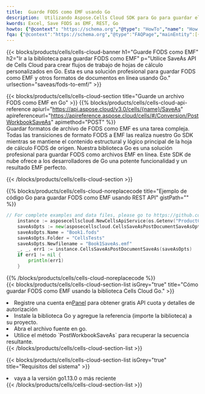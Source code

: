 ```yaml
---
title:  Guarde FODS como EMF usando Go
description:  Utilizando Aspose.Cells Cloud SDK para Go para guardar el archivo en formato FODS como archivo en formato EMF.
kwords: Excel, Save FODS as EMF, REST, Go
howto: {"@context": "https://schema.org","@type": "HowTo","name": "How to save FODS as EMF using the Cells Cloud Go library.","description": "How to save FODS as EMF using the Cells Cloud Go library.","image": {"@type": "ImageObject"},"url": "/go/saveas/fods-to-emf/","step": [{ "@type": "HowToStep","name": "How to save FODS as EMF using the Cells Cloud Go library. step 1", "image": {"@type": "ImageObject",},"url": "/go/saveas/fods-to-emf/","text": "Register an account at <a href='https://dashboard.aspose.cloud/'>Dashboard</a> to get free API quota & authorization details",},{ "@type": "HowToStep","name": "How to save FODS as EMF using the Cells Cloud Go library. step 1", "image": {"@type": "ImageObject",},"url": "/go/saveas/fods-to-emf/","text": "Install Go library and add the reference (import the library) to your project.",},{ "@type": "HowToStep","name": "How to save FODS as EMF using the Cells Cloud Go library. step 1", "image": {"@type": "ImageObject",},"url": "/go/saveas/fods-to-emf/","text": "Open the source file in go.",},{ "@type": "HowToStep","name": "How to save FODS as EMF using the Cells Cloud Go library. step 1", "image": {"@type": "ImageObject",},"url": "/go/saveas/fods-to-emf/","text": "Use the `PostWorkbookSaveAs` method to retrieve the resulting stream.",}, ],"supply": {"@type": "HowToSupply","name": "document"},"tool": [{"@type": "HowToTool","name": "Goland, Visual Studio Code, Eclipse"},{"@type": "HowToTool","name": "Aspose Cells"}],"totalTime": "PT6M"}
fqa: {"@context":"https://schema.org","@type":"FAQPage","mainEntity":[{"@type":"Question","name":"Why save file as other formats file in C# using REST API?","acceptedAnswer":{"@type":"Answer","text":"Documents are encoded in many ways, and some files may be incompatible with the software you use. To open and read such files, just save them as appropriate file formats.<br/><ol><li>Install .NET SDK and add the reference (import the library) to your project.</li><li>Open the source file in C# using REST API.</li><li>Call the PostWorkbookSaveAsRequest() method, passing an output filename with required extension.</li><li>Get the result of save as a separate file.</li></ol>"}},{"@type":"Question","name":"What file formats can I save as with your C# library?","acceptedAnswer":{"@type":"Answer","text":"We support a variety of file formats for conversion using .NET library, including XLSX, Excel, xls , PDF, CSV, HTML, Markdown, XML, PNG, JPG, TIFF, Json, TXT and many more."}},{"@type":"Question","name":"What is the maximum allowed file size for conversion using this .NET library?","acceptedAnswer":{"@type":"Answer","text":"There are no file size limits for format conversions using .NET library."}}]}
---
```

{{< blocks/products/cells/cells-cloud-banner h1="Guarde FODS como EMF" h2="Ir a la biblioteca para guardar FODS como EMF" p="Utilice SaveAs API de Cells Cloud para crear flujos de trabajo de hojas de cálculo personalizados en Go. Esta es una solución profesional para guardar FODS como EMF y otros formatos de documentos en línea usando Go." urlsection="saveas/fods-to-emf/" >}}

{{< blocks/products/cells/cells-cloud-section title="Guarde un archivo FODS como EMF en Go" >}}
{{% blocks/products/cells/cells-cloud-api-reference apiurl="https://api.aspose.cloud/v3.0/cells/{name}/SaveAs" apireferenceurl="https://apireference.aspose.cloud/cells/#/Conversion/PostWorkbookSaveAs" apimethod="POST" %}}
<br/>
Guardar formatos de archivo de FODS como EMF es una tarea compleja. Todas las transiciones de formato FODS a EMF las realiza nuestro Go SDK mientras se mantiene el contenido estructural y lógico principal de la hoja de cálculo FODS de origen. Nuestra biblioteca Go es una solución profesional para guardar FODS como archivos EMF en línea. Este SDK de nube ofrece a los desarrolladores de Go una potente funcionalidad y un resultado EMF perfecto.

{{< /blocks/products/cells/cells-cloud-section >}}

{{% blocks/products/cells/cells-cloud-noreplacecode title="Ejemplo de código Go para guardar FODS como EMF usando REST API" gistPath="" %}}
  
```go
// For complete examples and data files, please go to https://github.com/aspose-cells-cloud/aspose-cells-cloud-go/
    instance := asposecellscloud.NewCellsApiService(os.Getenv("ProductClientId"), os.Getenv("ProductClientSecret"))
    saveAsOpts := new(asposecellscloud.CellsSaveAsPostDocumentSaveAsOpts)
    saveAsOpts.Name = "Book1.fods"
    saveAsOpts.Folder = "CellsTests"
    saveAsOpts.Newfilename = "Book1SaveAs.emf"
    _, _, err1 := instance.CellsSaveAsPostDocumentSaveAs(saveAsOpts)
    if err1 != nil {
	    println(err1)
    }
```
  
{{% /blocks/products/cells/cells-cloud-noreplacecode %}}
<br/>
{{< blocks/products/cells/cells-cloud-section-list isGrey="true" title="Cómo guardar FODS como EMF usando la biblioteca Cells Cloud Go." >}}
<li> Registre una cuenta en<a href="https://dashboard.aspose.cloud/">Panel</a> para obtener gratis API cuota y detalles de autorización</li>
<li>Instale la biblioteca Go y agregue la referencia (importe la biblioteca) a su proyecto.</li>
<li>Abra el archivo fuente en go.</li>
<li>Utilice el método `PostWorkbookSaveAs` para recuperar la secuencia resultante.</li>
{{< /blocks/products/cells/cells-cloud-section-list >}}

{{< blocks/products/cells/cells-cloud-section-list isGrey="true" title="Requisitos del sistema" >}}
<li>vaya a la versión go1.13.0 o más reciente</li>
{{< /blocks/products/cells/cells-cloud-section-list >}}
